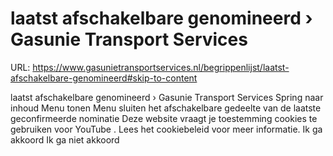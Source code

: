 # laatst afschakelbare genomineerd › Gasunie Transport Services

URL: https://www.gasunietransportservices.nl/begrippenlijst/laatst-afschakelbare-genomineerd#skip-to-content

laatst afschakelbare genomineerd › Gasunie Transport Services
Spring naar inhoud
Menu tonen
Menu sluiten
het afschakelbare gedeelte van de laatste geconfirmeerde
nominatie
Deze website vraagt je toestemming cookies te gebruiken voor
YouTube
. Lees het
cookiebeleid
voor meer informatie.
Ik ga akkoord
Ik ga niet akkoord